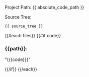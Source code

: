 Project Path: {{ absolute_code_path }}

Source Tree:

```
{{ source_tree }}
```

{{#each files}}
{{#if code}}
### {{path}}:
"{{{code}}}"

{{/if}}
{{/each}}
